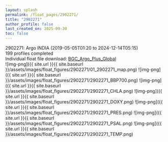 ```yaml
---
layout: splash
permalink: /float_pages/2902271/
title: "2902271"
author_profile: false
last_created_on: 2025-09-30
toc: false
---
```

 
2902271: Argo INDIA (2019-05-05T01:20 to 2024-12-14T05:15)\
199 profiles completed\
Individual float file download: [BGC_Argo_Plus_Global](https://ftp.soest.hawaii.edu/bgc_argo_plus/Individual_Floats/outliers_removed/2902271_Sprof_processed.nc)\
![img-png]({{ site.url }}{{ site.baseurl }}/assets/images/float_figures/2902271/01_2902271_map.png)
![img-png]({{ site.url }}{{ site.baseurl }}/assets/images/float_figures/2902271/2902271_BBP700.png)
![img-png]({{ site.url }}{{ site.baseurl }}/assets/images/float_figures/2902271/2902271_CHLA.png)
![img-png]({{ site.url }}{{ site.baseurl }}/assets/images/float_figures/2902271/2902271_DOXY.png)
![img-png]({{ site.url }}{{ site.baseurl }}/assets/images/float_figures/2902271/2902271_PRES.png)
![img-png]({{ site.url }}{{ site.baseurl }}/assets/images/float_figures/2902271/2902271_PSAL.png)
![img-png]({{ site.url }}{{ site.baseurl }}/assets/images/float_figures/2902271/2902271_TEMP.png)
